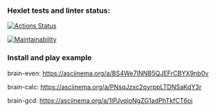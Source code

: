 ### Hexlet tests and linter status:
[![Actions Status](https://github.com/mminnekaev/python-project-49/workflows/hexlet-check/badge.svg)](https://github.com/mminnekaev/python-project-49/actions)

[![Maintainability](https://api.codeclimate.com/v1/badges/c8859dd8e69bbdb03b49/maintainability)](https://codeclimate.com/github/mminnekaev/python-project-49/maintainability)

### Install and play example
brain-even: https://asciinema.org/a/BS4We7INNB5QJEFrCBYX9nb0v

brain-calc: https://asciinema.org/a/PNsqJzxc2qyrppLTDNSaKdY3r

brain-gcd: https://asciinema.org/a/1lPJvqioNgZG1adPhTkfCT6oi